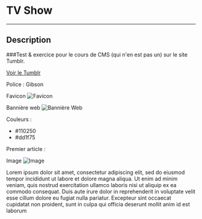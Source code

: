 # TV Show


------------------------------


## Description

###Test & exercice pour le cours de CMS (qui n'en est pas un) sur le site Tumblr. 

[Voir le Tumblr](http://cms-dodb.tumblr.com)


Police : Gibson


Favicon
![Favicon](https://d30y9cdsu7xlg0.cloudfront.net/noun-svg/101195.svg?Expires=1475047195&Signature=A5HTGroiK9fKmtCju8eA~DTOzxYbvC9rSMoTxjQB7v~PBzk7zHg4d8ut81rP28EqiDQppJygN51CBZV26LOYZySKMgLme-VArauHHuutLblnkVZWjwMMeq7N8adRo8eSnUvWwaxp8xvJTGsN~Vtqm5yrYhVRnPFUXz21r2KvtEw_&Key-Pair-Id=APKAI5ZVHAXN65CHVU2Q)

Bannière web
![Bannière Web](https://s-media-cache-ak0.pinimg.com/564x/28/1b/30/281b308e1933f314b6b693a4d48ae8be.jpg)

Couleurs :
 
- #110250
- #dd1f75

Premier article :

Image
![Image](https://s-media-cache-ak0.pinimg.com/originals/b6/84/5e/b6845e17ed65d10b5be6049b8c3012d0.png)



Lorem ipsum dolor sit amet, consectetur adipiscing elit, sed do eiusmod tempor incididunt ut labore et dolore magna aliqua. Ut enim ad minim veniam, quis nostrud exercitation ullamco laboris nisi ut aliquip ex ea commodo consequat. Duis aute irure dolor in reprehenderit in voluptate velit esse cillum dolore eu fugiat nulla pariatur. Excepteur sint occaecat cupidatat non proident, sunt in culpa qui officia deserunt mollit anim id est laborum
